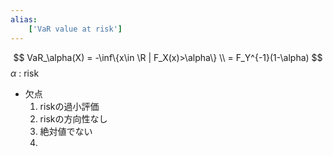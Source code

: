 ```yaml
---
alias:
    ['VaR value at risk']
---
```

$$
VaR_\alpha(X) = -\inf\{x\in \R | F_X(x)>\alpha\} \\ = F_Y^{-1}(1-\alpha)
$$
$\alpha$ : risk
- 欠点
    1. riskの過小評価
    2. riskの方向性なし
    3. 絶対値でない
    4. 